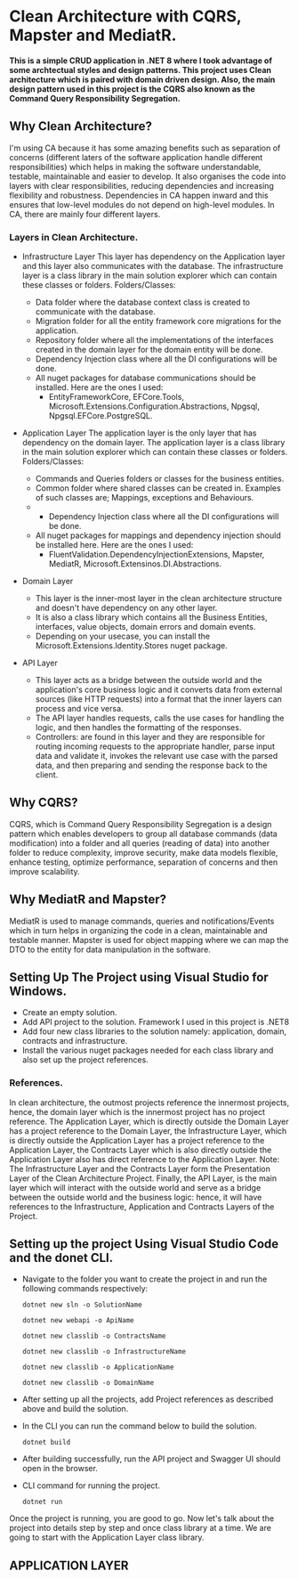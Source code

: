 # Clean Architecture with CQRS, Mapster and MediatR.

#### This is a simple CRUD application in .NET 8 where I took advantage of some archtectual styles and design patterns. This project uses Clean architecture which is paired with domain driven design. Also, the main design pattern used in this project is the CQRS also known as the Command Query Responsibility Segregation.

## Why Clean Architecture?
I'm using CA because it has some amazing benefits such as separation of concerns (different laters of the software application handle different responsibilities) which helps in making the software understandable, testable, maintainable and easier to develop. It also organises the code into layers with clear responsibilities, reducing dependencies and increasing flexibility and robustness. Dependencies in CA happen inward and this ensures that low-level modules do not depend on high-level modules. In CA, there are mainly four different layers.

### Layers in Clean Architecture.

* Infrastructure Layer
    This layer has dependency on the Application layer and this layer also communicates with the database.
    The infrastructure layer is a class library in the main solution explorer which can contain these classes or folders.
    Folders/Classes:
    * Data folder where the database context class is created to communicate with the database.
    * Migration folder for all the entity framework core migrations for the application.
    * Repository folder where all the implementations of the interfaces created in the domain layer for the domain entity will be done.
    * Dependency Injection class where all the DI configurations will be done.
    * All nuget packages for database communications should be installed. Here are the ones I used:
        * EntityFrameworkCore, EFCore.Tools, Microsoft.Extensions.Configuration.Abstractions, Npgsql, Npgsql.EFCore.PostgreSQL.


* Application Layer
    The application layer is the only layer that has dependency on the domain layer.
    The application layer is a class library in the main solution explorer which can contain these classes or folders.
    Folders/Classes:
    * Commands and Queries folders or classes for the business entities.
    * Common folder where shared classes can be created in. Examples of such classes are; Mappings, exceptions and Behaviours.
    * * Dependency Injection class where all the DI configurations will be done.
    * All nuget packages for mappings and dependency injection should be installed here. Here are the ones I used:
        * FluentValidation.DependencyInjectionExtensions, Mapster, MediatR, Microsoft.Extensinos.DI.Abstractions.  


* Domain Layer
    * This layer is the inner-most layer in the clean architecture structure and doesn't have dependency on any other layer.
    * It is also a class library which contains all the Business Entities, interfaces, value objects, domain errors and domain events.
    * Depending on your usecase, you can install the Microsoft.Extensions.Identity.Stores nuget package.
 
* API Layer
    * This layer acts as a bridge between the outside world and the application's core business logic and it converts data from external sources (like HTTP requests) into a format that the inner layers can process and vice versa.
    * The API layer handles requests, calls the use cases for handling the logic, and then handles the formatting of the responses.
    * Controllers: are found in this layer and they are responsible for routing incoming requests to the appropriate handler, parse input data and validate it, invokes the relevant use case with the parsed data, and then preparing and sending the response back to the client.
 


## Why CQRS?
CQRS, which is Command Query Responsibility Segregation is a design pattern which enables developers to group all database commands (data modification) into a folder and all queries (reading of data) into another folder to reduce complexity, improve security, make data models flexible, enhance testing, optimize performance, separation of concerns and then improve scalability.


## Why MediatR and Mapster?
MediatR is used to manage commands, queries and notifications/Events which in turn helps in organizing the code in a clean, maintainable and testable manner.
Mapster is used for object mapping where we can map the DTO to the entity for data manipulation in the software.



## Setting Up The Project using Visual Studio for Windows.
* Create an empty solution.
* Add API project to the solution. Framework I used in this project is .NET8
* Add four new class libraries to the solution namely: application, domain, contracts and infrastructure.
* Install the various nuget packages needed for each class library and also set up the project references.

### References.
In clean architecture, the outmost projects reference the innermost projects, hence, the domain layer which is the innermost project has no project reference. The Application Layer, which is directly outside the Domain Layer has a project reference to the Domain Layer, the Infrastructure Layer, which is directly outside the Application Layer has a project reference to the Application Layer, the Contracts Layer which is also directly outside the Application Layer also has direct reference to the Application Layer. Note: The Infrastructure Layer and the Contracts Layer form the Presentation Layer of the Clean Architecture Project. Finally, the API Layer, is the main layer which will interact with the outside world and serve as a bridge between the outside world and the business logic: hence, it will have references to the Infrastructure, Application and Contracts Layers of the Project.


## Setting up the project Using Visual Studio Code and the donet CLI.
* Navigate to the folder you want to create the project in and run the following commands respectively:
  ```
  dotnet new sln -o SolutionName
  ```
  ```
  dotnet new webapi -o ApiName
  ```
  ```
  dotnet new classlib -o ContractsName
  ```
  ```
  dotnet new classlib -o InfrastructureName
  ```
  ```
  dotnet new classlib -o ApplicationName
  ```
  ```
  dotnet new classlib -o DomainName
  ```
  
* After setting up all the projects, add Project references as described above and build the solution.
* In the CLI you can run the command below to build the solution.
  ```
  dotnet build
  ```
* After building successfully, run the API project and Swagger UI should open in the browser.
* CLI command for running the project.
  ```
  dotnet run
  ```
Once the project is running, you are good to go.
Now let's talk about the project into details step by step and once class library at a time. We are going to start with the Application Layer class library.

## APPLICATION LAYER

































